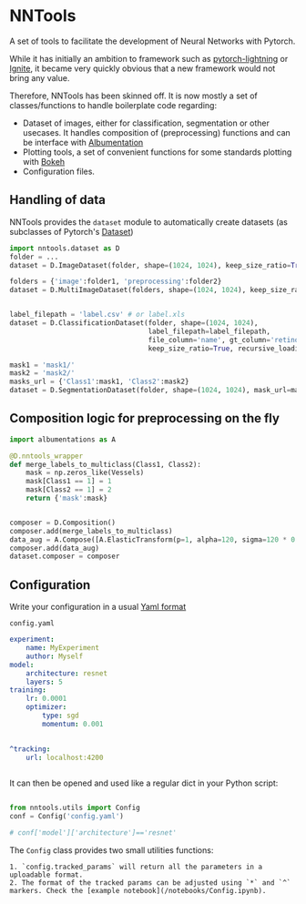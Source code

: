 # NNTools
A set of tools to facilitate the development of Neural Networks with Pytorch.

While it has initially an ambition to framework such as [pytorch-lightning](https://lightning.ai/docs/pytorch/latest/) or [Ignite](https://pytorch.org/ignite/), it became very quickly obvious that a new framework would not bring any value.

Therefore, NNTools has been skinned off. It is now mostly a set of classes/functions to handle boilerplate code regarding:
 * Dataset of images, either for classification, segmentation or other usecases. It handles composition of (preprocessing) functions and can be interface with [Albumentation](https://albumentations.ai/docs/)
 * Plotting tools, a set of convenient functions for some standards plotting with [Bokeh](https://bokeh.org/)
 * Configuration files. 


## Handling of data

NNTools provides the `dataset` module to automatically create datasets (as subclasses of Pytorch's [Dataset](https://pytorch.org/tutorials/beginner/basics/data_tutorial.html))

```python
import nntools.dataset as D
folder = ...
dataset = D.ImageDataset(folder, shape=(1024, 1024), keep_size_ratio=True, recursive_loading=True)

folders = {'image':folder1, 'preprocessing':folder2}
dataset = D.MultiImageDataset(folders, shape=(1024, 1024), keep_size_ratio=True, recursive_loading=True)


label_filepath = 'label.csv' # or label.xls
dataset = D.ClassificationDataset(folder, shape=(1024, 1024), 
                                  label_filepath=label_filepath,
                                  file_column='name', gt_column='retinopathy',
                                  keep_size_ratio=True, recursive_loading=True)

mask1 = 'mask1/'
mask2 = 'mask2/'
masks_url = {'Class1':mask1, 'Class2':mask2}
dataset = D.SegmentationDataset(folder, shape=(1024, 1024), mask_url=masks_url, keep_size_ratio=True, recursive_loading=True)

```

## Composition logic for preprocessing on the fly

```python
import albumentations as A

@D.nntools_wrapper
def merge_labels_to_multiclass(Class1, Class2):
    mask = np.zeros_like(Vessels)
    mask[Class1 == 1] = 1
    mask[Class2 == 1] = 2
    return {'mask':mask}


composer = D.Composition()
composer.add(merge_labels_to_multiclass)
data_aug = A.Compose([A.ElasticTransform(p=1, alpha=120, sigma=120 * 0.05, alpha_affine=120 * 0.03)]) 
composer.add(data_aug) 
dataset.composer = composer
```

## Configuration

Write your configuration in a usual [Yaml format](https://yaml.org/)

`config.yaml`
```yaml
experiment:
    name: MyExperiment
    author: Myself
model:
    architecture: resnet
    layers: 5
training:
    lr: 0.0001
    optimizer:
        type: sgd
        momentum: 0.001
    

^tracking:
    url: localhost:4200
    
```
It can then be opened and used like a regular dict in your Python script:

```python

from nntools.utils import Config
conf = Config('config.yaml')

# conf['model']['architecture']=='resnet'
```
The `Config` class provides two small utilities functions:

    1. `config.tracked_params` will return all the parameters in a uploadable format.
    2. The format of the tracked params can be adjusted using `*` and `^` markers. Check the [example notebook](/notebooks/Config.ipynb).

